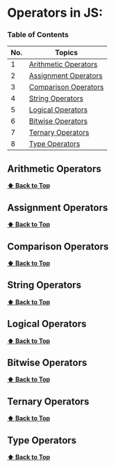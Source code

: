 <h1>Operators in JS:</h1>

### Table of Contents

| No. | Topics                                        |
| --- | --------------------------------------------- |
| 1   | [Arithmetic Operators](#Arithmetic-Operators) |
| 2   | [Assignment Operators](#Assignment-Operators) |
| 3   | [Comparison Operators](#Comparison-Operators) |
| 4   | [String Operators](#String-Operators)         |
| 5   | [Logical Operators](#Logical-Operators)       |
| 6   | [Bitwise Operators](#Bitwise-Operators)       |
| 7   | [Ternary Operators](#Ternary-Operators)       |
| 8   | [Type Operators](#Type-Operators)             |

### <h2>Arithmetic Operators</h2>

**[⬆ Back to Top](#table-of-contents)**

### <h2>Assignment Operators</h2>

**[⬆ Back to Top](#table-of-contents)**

### <h2>Comparison Operators</h2>

**[⬆ Back to Top](#table-of-contents)**

### <h2>String Operators</h2>

**[⬆ Back to Top](#table-of-contents)**

### <h2>Logical Operators</h2>

**[⬆ Back to Top](#table-of-contents)**

### <h2>Bitwise Operators</h2>

**[⬆ Back to Top](#table-of-contents)**

### <h2>Ternary Operators</h2>

**[⬆ Back to Top](#table-of-contents)**

### <h2>Type Operators</h2>

**[⬆ Back to Top](#table-of-contents)**